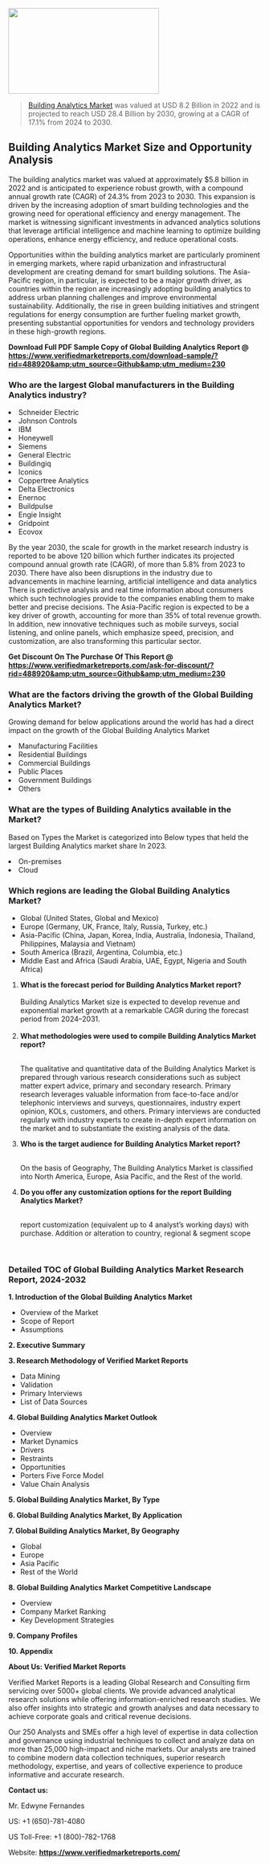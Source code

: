 <img src="https://ffe5etoiles.com/wp-content/uploads/2024/12/MST1-300x171.png" alt="" width="300" height="171" class="alignnone size-medium wp-image-20088" /><blockquote><p><p><a href="https://www.verifiedmarketreports.com/download-sample/?rid=488920&utm_source=Github&utm_medium=230" target="_blank">Building Analytics Market</a> was valued at USD 8.2 Billion in 2022 and is projected to reach USD 28.4 Billion by 2030, growing at a CAGR of 17.1% from 2024 to 2030.</p></blockquote><p><h2>Building Analytics Market Size and Opportunity Analysis</h2> <p>The building analytics market was valued at approximately $5.8 billion in 2022 and is anticipated to experience robust growth, with a compound annual growth rate (CAGR) of 24.3% from 2023 to 2030. This expansion is driven by the increasing adoption of smart building technologies and the growing need for operational efficiency and energy management. The market is witnessing significant investments in advanced analytics solutions that leverage artificial intelligence and machine learning to optimize building operations, enhance energy efficiency, and reduce operational costs.</p> <p>Opportunities within the building analytics market are particularly prominent in emerging markets, where rapid urbanization and infrastructural development are creating demand for smart building solutions. The Asia-Pacific region, in particular, is expected to be a major growth driver, as countries within the region are increasingly adopting building analytics to address urban planning challenges and improve environmental sustainability. Additionally, the rise in green building initiatives and stringent regulations for energy consumption are further fueling market growth, presenting substantial opportunities for vendors and technology providers in these high-growth regions.</p> </p><p class=""><strong>Download Full PDF Sample Copy of Global Building Analytics Report @ <a href="https://www.verifiedmarketreports.com/download-sample/?rid=488920&amp;utm_source=Github&amp;utm_medium=230" target="_blank">https://www.verifiedmarketreports.com/download-sample/?rid=488920&amp;utm_source=Github&amp;utm_medium=230</a></strong></p><h3 id="" class="">Who are the largest Global manufacturers in the Building Analytics industry?</h3><p><li>Schneider Electric</li><li> Johnson Controls</li><li> IBM</li><li> Honeywell</li><li> Siemens</li><li> General Electric</li><li> Buildingiq</li><li> Iconics</li><li> Coppertree Analytics</li><li> Delta Electronics</li><li> Enernoc</li><li> Buildpulse</li><li> Engie Insight</li><li> Gridpoint</li><li> Ecovox</li></p><div class=""><div class="" dir="" data-message-author-role="" data-message-id="" data-message-model-slug=""><div class=""><div class=""><div class=""><div class="" dir="" data-message-author-role="" data-message-id="" data-message-model-slug=""><div class=""><div class=""><p>By the year 2030, the scale for growth in the market research industry is reported to be above 120 billion which further indicates its projected compound annual growth rate (CAGR), of more than 5.8% from 2023 to 2030. There have also been disruptions in the industry due to advancements in machine learning, artificial intelligence and data analytics There is predictive analysis and real time information about consumers which such technologies provide to the companies enabling them to make better and precise decisions. The Asia-Pacific region is expected to be a key driver of growth, accounting for more than 35% of total revenue growth. In addition, new innovative techniques such as mobile surveys, social listening, and online panels, which emphasize speed, precision, and customization, are also transforming this particular sector.</p><p><strong>Get Discount On The Purchase Of This Report @&nbsp; <a href="https://www.verifiedmarketreports.com/ask-for-discount/?rid=488920&amp;utm_source=Github&amp;utm_medium=230" target="_blank">https://www.verifiedmarketreports.com/ask-for-discount/?rid=488920&amp;utm_source=Github&amp;utm_medium=230</a></strong></p></div></div></div></div></div></div></div></div><h3 id="" class="">What are the factors driving the growth of the Global Building Analytics Market?</h3><p id="" class="">Growing demand for below applications around the world has had a direct impact on the growth of the Global Building Analytics Market</p><p id="" class=""><li>Manufacturing Facilities</li><li> Residential Buildings</li><li> Commercial Buildings</li><li> Public Places</li><li> Government Buildings</li><li> Others</li></p><h3 id="" class="">What are the types of Building Analytics available in the Market?</h3><p id="" class="">Based on Types the Market is categorized into Below types that held the largest Building Analytics market share In 2023.</p><p id="" class=""><li>On-premises</li><li> Cloud</li></p><h3 id="" class="">Which regions are leading the Global Building Analytics Market?</h3><ul><li>Global (United States, Global and Mexico)</li><li>Europe (Germany, UK, France, Italy, Russia, Turkey, etc.)</li><li>Asia-Pacific (China, Japan, Korea, India, Australia, Indonesia, Thailand, Philippines, Malaysia and Vietnam)</li><li>South America (Brazil, Argentina, Columbia, etc.)</li><li>Middle East and Africa (Saudi Arabia, UAE, Egypt, Nigeria and South Africa)</li></ul><p><ol><li><strong>What is the forecast period for Building Analytics Market report?<br /></strong><br /><span data-sheets-root="1" data-sheets-value="{&quot;1&quot;:2,&quot;2&quot;:&quot;XXXX size is expected to develop revenue and exponential market growth at a remarkable CAGR during the forecast period from 2024&ndash;2030.&quot;}" data-sheets-userformat="{&quot;2&quot;:12674,&quot;4&quot;:{&quot;1&quot;:2,&quot;2&quot;:16776960},&quot;10&quot;:2,&quot;11&quot;:0,&quot;15&quot;:&quot;Arial&quot;,&quot;16&quot;:12}">Building Analytics Market size is expected to develop revenue and exponential market growth at a remarkable CAGR during the forecast period from 2024&ndash;2031.</span><br /><br /></li><li><strong>What methodologies were used to compile Building Analytics Market report?<br /><br /></strong><p>The qualitative and quantitative data of the&nbsp;Building Analytics Market is prepared through various research considerations such as subject matter expert advice, primary and secondary research. Primary research leverages valuable information from face-to-face and/or telephonic interviews and surveys, questionnaires, industry expert opinion, KOLs, customers, and others. Primary interviews are conducted regularly with industry experts to create in-depth expert information on the market and to substantiate the existing analysis of the data.&nbsp;</p></li><li><strong>Who is the target audience for Building Analytics Market report?<br /><br /></strong><p>On the basis of Geography, The&nbsp;Building Analytics Market is classified into North America, Europe, Asia Pacific, and the Rest of the world.</p></li><li><strong>Do you offer any customization options for the report Building Analytics Market?<br /><br /></strong><p>report customization (equivalent up to 4 analyst&rsquo;s working days) with purchase. Addition or alteration to country, regional &amp; segment scope</p><p>&nbsp;</p></li></ol></p><h3 id="" class="">Detailed TOC of Global Building Analytics Market Research Report, 2024-2032</h3><p id="" class=""><strong>1. Introduction of the Global Building Analytics Market</strong></p><ul><li>Overview of the Market</li><li>Scope of Report</li><li>Assumptions</li></ul><p id="" class=""><strong>2. Executive Summary</strong></p><p id="" class=""><strong>3. Research Methodology of&nbsp;Verified Market Reports</strong></p><ul><li>Data Mining</li><li>Validation</li><li>Primary Interviews</li><li>List of Data Sources</li></ul><p id="" class=""><strong>4. Global Building Analytics Market Outlook</strong></p><ul><li>Overview</li><li>Market Dynamics</li><li>Drivers</li><li>Restraints</li><li>Opportunities</li><li>Porters Five Force Model</li><li>Value Chain Analysis</li></ul><p id="" class=""><strong>5. Global Building Analytics Market, By&nbsp;Type</strong></p><p id="" class=""><strong>6. Global Building Analytics Market, By Application</strong></p><p id="" class=""><strong>7. Global Building Analytics Market, By Geography</strong></p><ul><li>Global</li><li>Europe</li><li>Asia Pacific</li><li>Rest of the World</li></ul><p id="" class=""><strong>8. Global Building Analytics Market Competitive Landscape</strong></p><ul><li>Overview</li><li>Company Market Ranking</li><li>Key Development Strategies</li></ul><p id="" class=""><strong>9. Company Profiles</strong></p><p id="" class=""><strong>10. Appendix</strong></p><p id="" class=""><strong>About Us: Verified Market Reports</strong></p><p id="" class="">Verified Market Reports is a leading Global Research and Consulting firm servicing over 5000+ global clients. We provide advanced analytical research solutions while offering information-enriched research studies. We also offer insights into strategic and growth analyses and data necessary to achieve corporate goals and critical revenue decisions.</p><p id="" class="">Our 250 Analysts and SMEs offer a high level of expertise in data collection and governance using industrial techniques to collect and analyze data on more than 25,000 high-impact and niche markets. Our analysts are trained to combine modern data collection techniques, superior research methodology, expertise, and years of collective experience to produce informative and accurate research.</p><p id="" class=""><strong>Contact us:</strong></p><p id="" class="">Mr. Edwyne Fernandes</p><p id="" class="">US: +1 (650)-781-4080</p><p id="" class="">US Toll-Free: +1 (800)-782-1768</p><p id="" class="">Website: <a target="" data-test-app-aware-link=""><strong>https://www.verifiedmarketreports.com/</strong></a></p>
